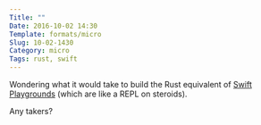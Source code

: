 ```yaml
---
Title: ""
Date: 2016-10-02 14:30
Template: formats/micro
Slug: 10-02-1430
Category: micro
Tags: rust, swift
---
```


Wondering what it would take to build the Rust equivalent of [Swift Playgrounds][playgrounds] (which are like a REPL on steroids).

Any takers?

[playgrounds]: http://www.apple.com/swift/playgrounds/
